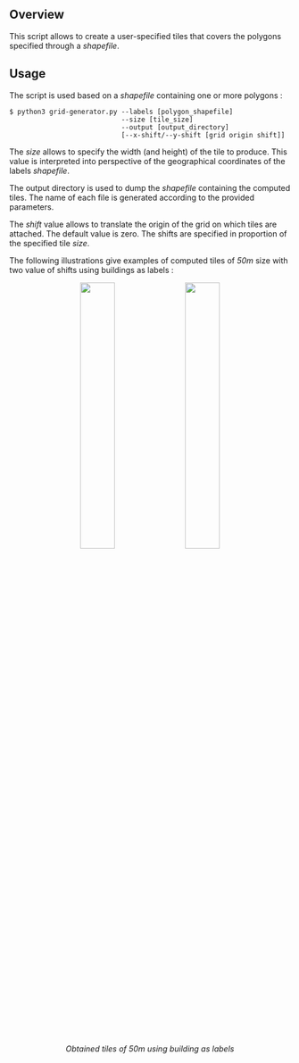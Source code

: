 ## Overview

This script allows to create a user-specified tiles that covers the polygons specified through a _shapefile_.

## Usage

The script is used based on a _shapefile_ containing one or more polygons :

    $ python3 grid-generator.py --labels [polygon_shapefile] 
                                --size [tile_size]
                                --output [output_directory]
                                [--x-shift/--y-shift [grid origin shift]]


The _size_ allows to specify the width (and height) of the tile to produce. This value is interpreted into perspective of the geographical coordinates of the labels _shapefile_.

The output directory is used to dump the _shapefile_ containing the computed tiles. The name of each file is generated according to the provided parameters.

The _shift_ value allows to translate the origin of the grid on which tiles are attached. The default value is zero. The shifts are specified in proportion of the specified tile _size_.

The following illustrations give examples of computed tiles of _50m_ size with two value of shifts using buildings as labels :

<p align="center">
<img src="doc/tile-example-1?raw=true" width="35%">
&nbsp;
<img src="doc/tile-example-2?raw=true" width="35%">
<br />
<i>Obtained tiles of 50m using building as labels</i>
</p>


